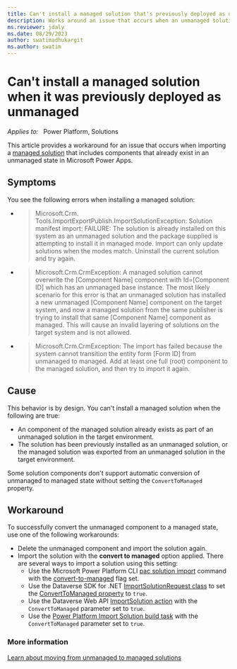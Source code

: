 ```yaml
---
title: Can't install a managed solution that's previously deployed as unmanaged in Power Apps
description: Works around an issue that occurs when an unmanaged solution is already installed and you try to install a later version of it in managed mode in Microsoft Power Apps. 
ms.reviewer: jdaly
ms.date: 08/29/2023
author: swatimadhukargit
ms.author: swatim
---
```

# Can't install a managed solution when it was previously deployed as unmanaged

_Applies to:_ &nbsp; Power Platform, Solutions

This article provides a workaround for an issue that occurs when importing a [managed solution](/dynamics365/customerengagement/on-premises/developer/introduction-solutions#unmanaged-and-managed-solutions) that includes components that already exist in an unmanaged state in Microsoft Power Apps.

## Symptoms

You see the following errors when installing a managed solution:

- > Microsoft.Crm. Tools.ImportExportPublish.ImportSolutionException: Solution manifest import: FAILURE: The solution is already installed on this system as an unmanaged solution and the package supplied is attempting to install it in managed mode. Import can only update solutions when the modes match. Uninstall the current solution and try again.

- > Microsoft.Crm.CrmException: A managed solution cannot overwrite the [Component Name] component  with Id=[Component ID] which has an unmanaged base instance.  The most likely scenario for this error is that an unmanaged solution has installed a new unmanaged [Component Name] component on the target system, and now a managed solution from the same publisher is trying to install that same [Component Name] component as managed.  This will cause an invalid layering of solutions on the target system and is not allowed.

- > Microsoft.Crm.CrmException: The import has failed because the system cannot transition the entity form [Form ID] from unmanaged to managed. Add at least one full (root) component to the managed solution, and then try to import it again.

## Cause

This behavior is by design. You can't install a managed solution when the following are true:

- An component of the managed solution already exists as part of an unmanaged solution in the target environment.
- The solution has been previously installed as an unmanaged solution, or the managed solution was exported from an unmanaged solution in the target environment.

Some solution components don't support automatic conversion of unmanaged to managed state without setting the `ConvertToManaged` property.

## Workaround

To successfully convert the unmanaged component to a managed state, use one of the following workarounds:

- Delete the unmanaged component and import the solution again.
- Import the solution with the **convert to managed** option applied. There are several ways to import a solution using this setting:
  - Use the Microsoft Power Platform CLI [pac solution import](/power-platform/developer/cli/reference/solution#pac-solution-import) command with the [convert-to-managed](/power-platform/developer/cli/reference/solution#--convert-to-managed--cm) flag set.
  - Use the Dataverse SDK for .NET [ImportSolutionRequest class](xref:Microsoft.Crm.Sdk.Messages.ImportSolutionRequest) to set the [ConvertToManaged property](xref:Microsoft.Crm.Sdk.Messages.ImportSolutionRequest.ConvertToManaged) to `true`.
  - Use the Dataverse Web API [ImportSolution action](xref:Microsoft.Dynamics.CRM.ImportSolution) with the `ConvertToManaged` parameter set to `true`.
  - Use the [Power Platform Import Solution build task](/power-platform/alm/devops-build-tool-tasks#power-platform-import-solution) with the `ConvertToManaged` parameter set to `true`.

### More information

[Learn about moving from unmanaged to managed solutions](/power-platform/alm/move-from-unmanaged-managed-alm)
